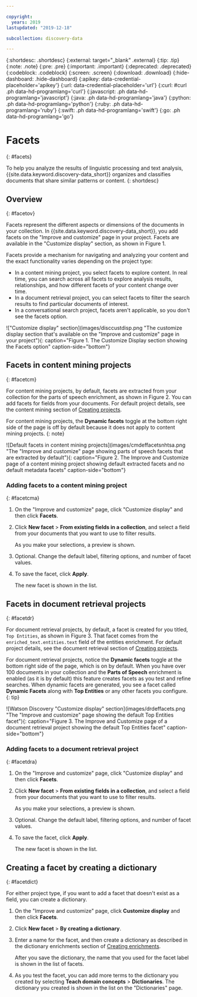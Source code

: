 ```yaml
---

copyright:
  years: 2019
lastupdated: "2019-12-18"

subcollection: discovery-data

---
```


{:shortdesc: .shortdesc}
{:external: target="_blank" .external}
{:tip: .tip}
{:note: .note}
{:pre: .pre}
{:important: .important}
{:deprecated: .deprecated}
{:codeblock: .codeblock}
{:screen: .screen}
{:download: .download}
{:hide-dashboard: .hide-dashboard}
{:apikey: data-credential-placeholder='apikey'}
{:url: data-credential-placeholder='url'}
{:curl: #curl .ph data-hd-programlang='curl'}
{:javascript: .ph data-hd-programlang='javascript'}
{:java: .ph data-hd-programlang='java'}
{:python: .ph data-hd-programlang='python'}
{:ruby: .ph data-hd-programlang='ruby'}
{:swift: .ph data-hd-programlang='swift'}
{:go: .ph data-hd-programlang='go'}

# Facets
{: #facets}

To help you analyze the results of linguistic processing and text analysis, {{site.data.keyword.discovery-data_short}} organizes and classifies documents that share similar patterns or content.
{: shortdesc}

## Overview
{: #facetov}

Facets represent the different aspects or dimensions of the documents in your collection. In {{site.data.keyword.discovery-data_short}}, you add facets on the "Improve and customize" page in your project. Facets are available in the "Customize display" section, as shown in Figure 1.

Facets provide a mechanism for navigating and analyzing your content and the exact functionality varies depending on the project type:

- In a content mining project, you select facets to explore content. In real time, you can search across all facets to explore analysis results, relationships, and how different facets of your content change over time.
- In a document retrieval project, you can select facets to filter the search results to find particular documents of interest.
- In a conversational search project, facets aren't applicable, so you don't see the facets option.

!["Customize display" section](images/disccustdisp.png "The customize display section that's available on the "Improve and customize" page in your project"){: caption="Figure 1. The Customize Display section showing the Facets option" caption-side="bottom"}

## Facets in content mining projects
{: #facetcm}

For content mining projects, by default, facets are extracted from your collection for the parts of speech enrichment, as shown in Figure 2. You can add facets for fields from your documents. For default project details, see the content mining section of [Creating projects](/docs/services/discovery-data?topic=discovery-data-projects#mining).

For content mining projects, the **Dynamic facets** toggle at the bottom right side of the page is off by default because it does not apply to content mining projects.
{: note}

![Default facets in content mining projects](images/cmdeffacetsnhtsa.png "The "Improve and customize" page showing parts of speech facets that are extracted by default"){: caption="Figure 2. The Improve and Customize page of a content mining project showing default extracted facets and no default metadata facets" caption-side="bottom"}


### Adding facets to a content mining project
{: #facetcma}

1. On the "Improve and customize" page, click "Customize display" and then click **Facets**.
1. Click **New facet** > **From existing fields in a collection**, and select a field from your documents that you want to use to filter results.

    As you make your selections, a preview is shown.

1. Optional. Change the default label, filtering options, and number of facet values.
1. To save the facet, click **Apply**.

    The new facet is shown in the list.

## Facets in document retrieval projects
{: #facetdr}

For document retrieval projects, by default, a facet is created for you titled, `Top Entities`, as shown in Figure 3. That facet comes from the `enriched_text.entities.text` field of the entities enrichment. For default project details, see the document retrieval section of [Creating projects](/docs/services/discovery-data?topic=discovery-data-projects#doc-retrieval).

For document retrieval projects, notice the **Dynamic facets** toggle at the bottom right side of the page, which is on by default. When you have over 100 documents in your collection and the **Parts of Speech** enrichment is enabled (as it is by default) this feature creates facets as you test and refine searches. When dynamic facets are generated, you see a facet called **Dynamic Facets** along with **Top Entities** or any other facets you configure.
{: tip}

![Watson Discovery "Customize display" section](images/drdeffacets.png "The "Improve and customize" page showing the default Top Entities facet"){: caption="Figure 3. The Improve and Customize page of a document retrieval project showing the default Top Entities facet" caption-side="bottom"}

### Adding facets to a document retrieval project
{: #facetdra}

1. On the "Improve and customize" page, click "Customize display" and then click **Facets**.
1. Click **New facet** > **From existing fields in a collection**, and select a field from your documents that you want to use to filter results.

    As you make your selections, a preview is shown.

1. Optional. Change the default label, filtering options, and number of facet values.
1. To save the facet, click **Apply**.

    The new facet is shown in the list.

## Creating a facet by creating a dictionary
{: #facetdict}

For either project type, if you want to add a facet that doesn't exist as a field, you can create a dictionary.

1. On the "Improve and customize" page, click **Customize display** and then click **Facets**.
1. Click **New facet** > **By creating a dictionary**.
1. Enter a name for the facet, and then create a dictionary as described in the dictionary enrichments section of [Creating enrichments](/docs/services/discovery-data?topic=discovery-data-create-enrichments#dictionary-enrichment).

    After you save the dictionary, the name that you used for the facet label is shown in the list of facets.

1. As you test the facet, you can add more terms to the dictionary you created by selecting **Teach domain concepts** > **Dictionaries**. The dictionary you created is shown in the list on the "Dictionaries" page.
